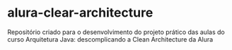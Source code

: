 # alura-clear-architecture
Repositório criado para o desenvolvimento do projeto prático das aulas do curso Arquitetura Java: descomplicando a Clean Architecture da Alura
